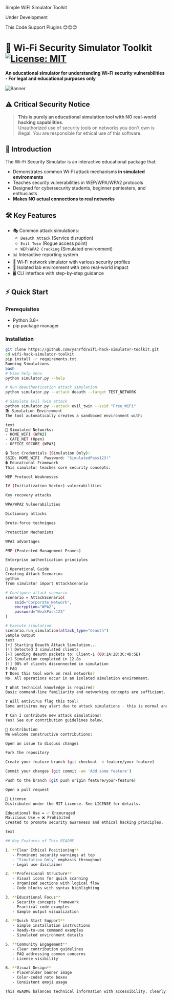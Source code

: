 Simple WIFI Simulator Toolkit

Under Development

This Code Support Plugins 😊😊😊 



# 📡 Wi-Fi Security Simulator Toolkit [![License: MIT](https://img.shields.io/badge/License-MIT-yellow.svg)](https://opensource.org/licenses/MIT)

**An educational simulator for understanding Wi-Fi security vulnerabilities - For legal and educational purposes only**

![Banner](https://via.placeholder.com/1200x400/1e3a8a/ffffff?text=Wi-Fi+Security+Simulator+Toolkit+-+Ethical+Education+Only)

## ⚠️ Critical Security Notice
> **This is purely an educational simulation tool with NO real-world hacking capabilities.**  
> Unauthorized use of security tools on networks you don't own is illegal. You are responsible for ethical use of this software.

## 🌟 Introduction
The Wi-Fi Security Simulator is an interactive educational package that:
- Demonstrates common Wi-Fi attack mechanisms **in simulated environments**
- Teaches security vulnerabilities in WEP/WPA/WPA2 protocols
- Designed for cybersecurity students, beginner pentesters, and enthusiasts
- **Makes NO actual connections to real networks**

## 🛠️ Key Features
- 🎭 Common attack simulations:
  - `Deauth Attack` (Service disruption)
  - `Evil Twin` (Rogue access point)
  - `WEP/WPA2 Cracking` (Simulated environment)
- 📊 Interactive reporting system
- 📶 Wi-Fi network simulator with various security profiles
- 🧪 Isolated lab environment with zero real-world impact
- 🖥️ CLI interface with step-by-step guidance

## ⚡ Quick Start

### Prerequisites
- Python 3.8+
- pip package manager

### Installation
```bash
git clone https://github.com/ysnrfd/wifi-hack-simulator-toolkit.git
cd wifi-hack-simulator-toolkit
pip install -r requirements.txt
Running Simulations
bash
# View help menu
python simulator.py --help

# Run deauthentication attack simulation
python simulator.py --attack deauth --target TEST_NETWORK

# Simulate Evil Twin attack
python simulator.py --attack evil_twin --ssid "Free_WiFi"
📚 Simulation Environment
The tool automatically creates a sandboxed environment with:

text
📶 Simulated Networks:
- HOME_WIFI (WPA2)
- CAFE_NET (Open)
- OFFICE_SECURE (WPA3)

🔒 Test Credentials (Simulation Only):
SSID: HOME_WIFI  Password: "SimulatedPass123!"
� Educational Framework
This simulator teaches core security concepts:

WEP Protocol Weaknesses

IV (Initialization Vector) vulnerabilities

Key recovery attacks

WPA/WPA2 Vulnerabilities

Dictionary attacks

Brute-force techniques

Protection Mechanisms

WPA3 advantages

PMF (Protected Management Frames)

Enterprise authentication principles

📖 Operational Guide
Creating Attack Scenarios
python
from simulator import AttackScenario

# Configure attack scenario
scenario = AttackScenario(
    ssid="Corporate_Network",
    encryption="WPA2",
    password="WeakPass123"
)

# Execute simulation
scenario.run_simulation(attack_type="deauth")
Sample Output
text
[+] Starting Deauth Attack Simulation...
[!] Detected 3 simulated clients
[+] Sending deauth packets to: Client-1 (00:1A:2B:3C:4D:5E)
[✔] Simulation completed in 12.8s
[!] 98% of clients disconnected in simulation
❓ FAQ
❓ Does this tool work on real networks?
No. All operations occur in an isolated simulation environment.

❓ What technical knowledge is required?
Basic command-line familiarity and networking concepts are sufficient.

❓ Will antivirus flag this tool?
Some antivirus may alert due to attack simulations - this is normal and expected.

❓ Can I contribute new attack simulations?
Yes! See our contribution guidelines below.

🤝 Contribution
We welcome constructive contributions:

Open an issue to discuss changes

Fork the repository

Create your feature branch (git checkout -b feature/your-feature)

Commit your changes (git commit -am 'Add some feature')

Push to the branch (git push origin feature/your-feature)

Open a pull request

📜 License
Distributed under the MIT License. See LICENSE for details.

Educational Use = ✅ Encouraged
Malicious Use = ❌ Prohibited
Created to promote security awareness and ethical hacking principles.

text

## Key Features of This README

1. **Clear Ethical Positioning**
   - Prominent security warnings at top
   - "Simulation Only" emphasis throughout
   - Legal use disclaimer

2. **Professional Structure**
   - Visual icons for quick scanning
   - Organized sections with logical flow
   - Code blocks with syntax highlighting

3. **Educational Focus**
   - Security concepts framework
   - Practical code examples
   - Sample output visualization

4. **Quick Start Support**
   - Simple installation instructions
   - Ready-to-use command examples
   - Simulated environment details

5. **Community Engagement**
   - Clear contribution guidelines
   - FAQ addressing common concerns
   - License visibility

6. **Visual Design**
   - Placeholder banner image
   - Color-coded note boxes
   - Consistent emoji usage

This README balances technical information with accessibility, clearly communicates the educational purpose, and provides all necessary information for users to get started while maintaining strong ethical guidelines.
